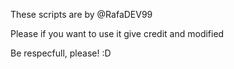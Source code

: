 These scripts are by @RafaDEV99

Please if you want to use it give credit
and modified

Be respecfull, please!
:D
